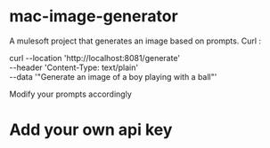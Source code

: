 # mac-image-generator
A mulesoft project that generates an image based on prompts.
Curl :

curl --location 'http://localhost:8081/generate' \
--header 'Content-Type: text/plain' \
--data '"Generate an image of a boy playing with a ball"'

Modify your prompts accordingly

# Add your own api key
